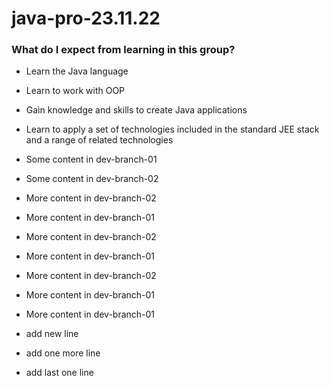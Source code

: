 # java-pro-23.11.22

### What do I expect from learning in this group?

* Learn the Java language

* Learn to work with OOP

* Gain knowledge and skills to create Java applications

* Learn to apply a set of technologies included in the standard JEE stack and a range of related technologies

* Some content in dev-branch-01

* Some content in dev-branch-02

* More content in dev-branch-02

* More content in dev-branch-01

* More content in dev-branch-02

* More content in dev-branch-01

* More content in dev-branch-02

* More content in dev-branch-01

* More content in dev-branch-01

* add new line

* add one more line

* add last one line

